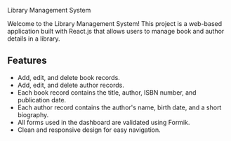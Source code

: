 Library Management System

Welcome to the Library Management System! This project is a web-based application built with React.js that allows users to manage book and author details in a library.

## Features

- Add, edit, and delete book records.
- Add, edit, and delete author records.
- Each book record contains the title, author, ISBN number, and publication date.
- Each author record contains the author's name, birth date, and a short biography.
- All forms used in the dashboard are validated using Formik.
- Clean and responsive design for easy navigation.
